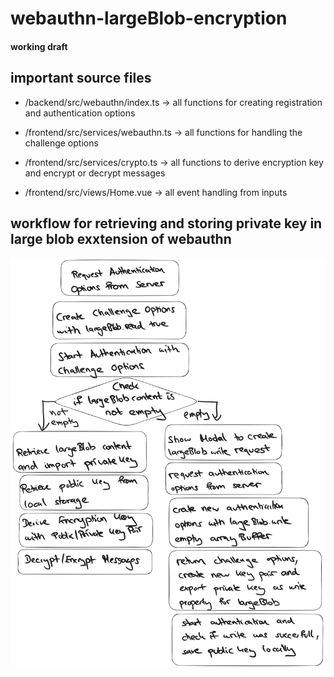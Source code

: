 # webauthn-largeBlob-encryption

#### working draft

## important source files

- /backend/src/webauthn/index.ts -> all functions for creating registration and authentication options

- /frontend/src/services/webauthn.ts -> all functions for handling the challenge options

- /frontend/src/services/crypto.ts -> all functions to derive encryption key and encrypt or decrypt messages

- /frontend/src/views/Home.vue -> all event handling from inputs

## workflow for retrieving and storing private key in large blob exxtension of webauthn


![Alt text](media/webauthn_retrieve_keys.png)
